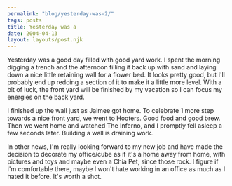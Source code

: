 ```yaml
---
permalink: "blog/yesterday-was-2/"
tags: posts
title: Yesterday was a
date: 2004-04-13
layout: layouts/post.njk
---
```


Yesterday was a good day filled with good yard work. I spent the morning digging a trench and the afternoon filling it back up with sand and laying down a nice little retaining wall for a flower bed. It looks pretty good, but I'll probably end up redoing a section of it to make it a little more level. With a bit of luck, the front yard will be finished by my vacation so I can focus my energies on the back yard.

I finished up the wall just as Jaimee got home. To celebrate 1 more step towards a nice front yard, we went to Hooters. Good food and good brew. Then we went home and watched The Inferno, and I promptly fell asleep a few seconds later. Building a wall is draining work.

In other news, I'm really looking forward to my new job and have made the decision to decorate my office/cube as if it's a home away from home, with pictures and toys and maybe even a Chia Pet, since those rock. I figure if I'm comfortable there, maybe I won't hate working in an office as much as I hated it before. It's worth a shot.